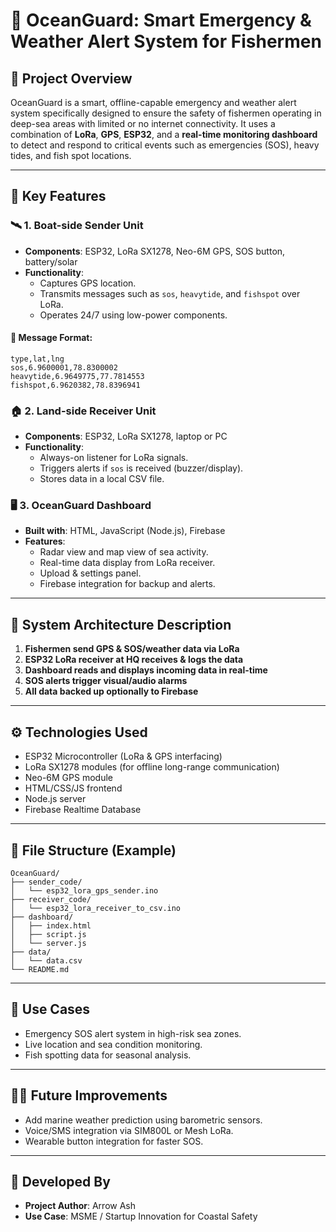 # 🌊 OceanGuard: Smart Emergency & Weather Alert System for Fishermen

## 📌 Project Overview

OceanGuard is a smart, offline-capable emergency and weather alert system specifically designed to ensure the safety of fishermen operating in deep-sea areas with limited or no internet connectivity. It uses a combination of **LoRa**, **GPS**, **ESP32**, and a **real-time monitoring dashboard** to detect and respond to critical events such as emergencies (SOS), heavy tides, and fish spot locations.

---

## 🚀 Key Features

### 🛰️ 1. Boat-side Sender Unit
- **Components**: ESP32, LoRa SX1278, Neo-6M GPS, SOS button, battery/solar
- **Functionality**:
  - Captures GPS location.
  - Transmits messages such as `sos`, `heavytide`, and `fishspot` over LoRa.
  - Operates 24/7 using low-power components.

#### 📡 Message Format:
```
type,lat,lng
sos,6.9600001,78.8300002
heavytide,6.9649775,77.7814553
fishspot,6.9620382,78.8396941
```

### 🏠 2. Land-side Receiver Unit
- **Components**: ESP32, LoRa SX1278, laptop or PC
- **Functionality**:
  - Always-on listener for LoRa signals.
  - Triggers alerts if `sos` is received (buzzer/display).
  - Stores data in a local CSV file.

### 🖥️ 3. OceanGuard Dashboard
- **Built with**: HTML, JavaScript (Node.js), Firebase
- **Features**:
  - Radar view and map view of sea activity.
  - Real-time data display from LoRa receiver.
  - Upload & settings panel.
  - Firebase integration for backup and alerts.

---

## 🧱 System Architecture Description

1. **Fishermen send GPS & SOS/weather data via LoRa**
2. **ESP32 LoRa receiver at HQ receives & logs the data**
3. **Dashboard reads and displays incoming data in real-time**
4. **SOS alerts trigger visual/audio alarms**
5. **All data backed up optionally to Firebase**

---

## ⚙️ Technologies Used

- ESP32 Microcontroller (LoRa & GPS interfacing)
- LoRa SX1278 modules (for offline long-range communication)
- Neo-6M GPS module
- HTML/CSS/JS frontend
- Node.js server
- Firebase Realtime Database

---

## 📂 File Structure (Example)
```
OceanGuard/
├── sender_code/
│   └── esp32_lora_gps_sender.ino
├── receiver_code/
│   └── esp32_lora_receiver_to_csv.ino
├── dashboard/
│   ├── index.html
│   ├── script.js
│   └── server.js
├── data/
│   └── data.csv
└── README.md
```

---

## 🔔 Use Cases

- Emergency SOS alert system in high-risk sea zones.
- Live location and sea condition monitoring.
- Fish spotting data for seasonal analysis.

---

## 👨‍🔧 Future Improvements

- Add marine weather prediction using barometric sensors.
- Voice/SMS integration via SIM800L or Mesh LoRa.
- Wearable button integration for faster SOS.

---

## 👤 Developed By

- **Project Author**: Arrow Ash
- **Use Case**: MSME / Startup Innovation for Coastal Safety
